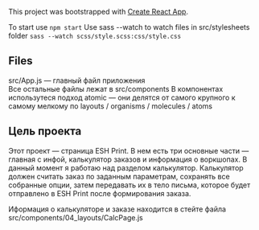 This project was bootstrapped with [Create React App](https://github.com/facebookincubator/create-react-app).

To start use `npm start`
Use sass --watch to watch files in src/stylesheets folder `sass --watch scss/style.scss:css/style.css`

## Files 
src/App.js — главный файл приложения <br>
Все остальные файлы лежат в src/components
В компонентах использутеся подход atomic — они делятся от самого крупного к самому мелкому по layouts / organisms / molecules / atoms

## Цель проекта

Этот проект — страница ESH Print. В нем есть три основные части — главная с инфой, калькулятор заказов и информация о воркшопах.
В данный момент я работаю над разделом калькулятор. Калькулятор должен считать заказ по заданным параметрам, сохранять все собранные опции, затем передавать их в тело письма, которое будет отправлено в ESH Print после формирования заказа.

Иформация о калькуляторе и заказе находится в стейте файла src/components/04_layouts/CalcPage.js
